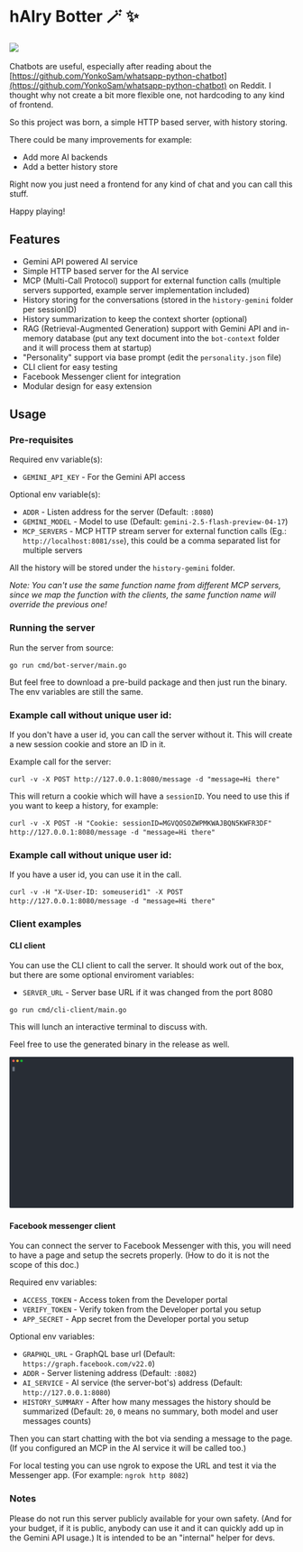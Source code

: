 # hAIry Botter 🪄 ✨

<img src="https://github.com/user-attachments/assets/10e49300-eb17-41a3-b8c9-affd399c8810" width=250 />

Chatbots are useful, especially after reading about the [https://github.com/YonkoSam/whatsapp-python-chatbot](https://github.com/YonkoSam/whatsapp-python-chatbot) on Reddit.
I thought why not create a bit more flexible one, not hardcoding to any kind of frontend.

So this project was born, a simple HTTP based server, with history storing.

There could be many improvements for example:
- Add more AI backends
- Add a better history store

Right now you just need a frontend for any kind of chat and you can call this stuff.

Happy playing!

## Features

- Gemini API powered AI service
- Simple HTTP based server for the AI service
- MCP (Multi-Call Protocol) support for external function calls (multiple servers supported, example server implementation included)
- History storing for the conversations (stored in the `history-gemini` folder per sessionID)
- History summarization to keep the context shorter (optional)
- RAG (Retrieval-Augmented Generation) support with Gemini API and in-memory database (put any text document into the `bot-context` folder and it will process them at startup)
- "Personality" support via base prompt (edit the `personality.json` file)
- CLI client for easy testing
- Facebook Messenger client for integration
- Modular design for easy extension

## Usage

### Pre-requisites

Required env variable(s):
- `GEMINI_API_KEY` - For the Gemini API access

Optional env variable(s):
- `ADDR` - Listen address for the server (Default: `:8080`)
- `GEMINI_MODEL` - Model to use (Default: `gemini-2.5-flash-preview-04-17`)
- `MCP_SERVERS` - MCP HTTP stream server for external function calls (Eg.: `http://localhost:8081/sse`), this could be a comma separated list for multiple servers

All the history will be stored under the `history-gemini` folder.

_Note: You can't use the same function name from different MCP servers, since we map the function with the clients, the same function name will override the previous one!_

### Running the server

Run the server from source:
```
go run cmd/bot-server/main.go
```

But feel free to download a pre-build package and then just run the binary. The env variables are still the same.

### Example call without unique user id:

If you don't have a user id, you can call the server without it. This will create a new session cookie and store an ID in it.

Example call for the server:
```
curl -v -X POST http://127.0.0.1:8080/message -d "message=Hi there"
```

This will return a cookie which will have a `sessionID`. You need to use this if you want to keep a history, for example:

```
curl -v -X POST -H "Cookie: sessionID=MGVQOSOZWPMKWAJBQN5KWFR3DF" http://127.0.0.1:8080/message -d "message=Hi there"
```

### Example call without unique user id:

If you have a user id, you can use it in the call.

```
curl -v -H "X-User-ID: someuserid1" -X POST http://127.0.0.1:8080/message -d "message=Hi there"
```


### Client examples

#### CLI client

You can use the CLI client to call the server. It should work out of the box, but there are some optional enviroment variables:
- `SERVER_URL` - Server base URL if it was changed from the port 8080

```
go run cmd/cli-client/main.go
```

This will lunch an interactive terminal to discuss with.

Feel free to use the generated binary in the release as well.

![cli-client](examples/client-cli-demo.svg)


#### Facebook messenger client

You can connect the server to Facebook Messenger with this, you will need to have a page and setup the secrets properly. (How to do it is not the scope of this doc.)

Required env variables:
- `ACCESS_TOKEN` - Access token from the Developer portal
- `VERIFY_TOKEN` - Verify token from the Developer portal you setup
- `APP_SECRET` - App secret from the Developer portal you setup

Optional env variables:
- `GRAPHQL_URL` - GraphQL base url (Default: `https://graph.facebook.com/v22.0`)
- `ADDR` - Server listening address (Default: `:8082`)
- `AI_SERVICE` - AI service (the server-bot's) address (Default: `http://127.0.0.1:8080`)
- `HISTORY_SUMMARY` - After how many messages the history should be summarized (Default: `20`, `0` means no summary, both model and user messages counts)

Then you can start chatting with the bot via sending a message to the page.
(If you configured an MCP in the AI service it will be called too.)

For local testing you can use ngrok to expose the URL and test it via the Messenger app.
(For example: `ngrok http 8082`)

### Notes

Please do not run this server publicly available for your own safety. (And for your budget, if it is public, anybody can use it and it can quickly add up in the Gemini API usage.)
It is intended to be an "internal" helper for devs.
